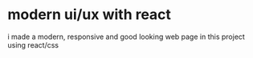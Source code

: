 # modern ui/ux with react

i made a modern, responsive and good looking web page in this project using react/css
